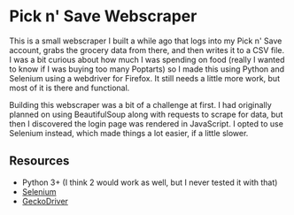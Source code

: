# Pick n' Save Webscraper
This is a small webscraper I built a while ago that logs into my Pick n' Save account, grabs the grocery data from there, and then writes it to a CSV file. I was a bit curious about how much I was spending on food (really I wanted to know if I was buying too many Poptarts) so I made this using Python and Selenium using a webdriver for Firefox. It still needs a little more work, but most of it is there and functional.

Building this webscraper was a bit of a challenge at first. I had originally planned on using BeautifulSoup along with requests to scrape for data, but then I discovered the login page was rendered in JavaScript. I opted to use Selenium instead, which made things a lot easier, if a little slower.

## Resources
* Python 3+ (I think 2 would work as well, but I never tested it with that)
* [Selenium](https://www.seleniumhq.org/)
* [GeckoDriver](https://github.com/mozilla/geckodriver/)
